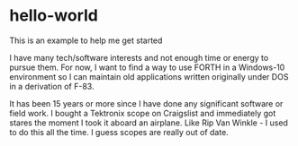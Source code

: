 # hello-world
This is an example to help me get started

I have many tech/software interests and not enough time or energy to pursue them.
For now, I want to find a way to use FORTH in a Windows-10 environment so I can maintain old applications written originally under DOS in a derivation of F-83.

It has been 15 years or more since I have done any significant software or field work. I bought a Tektronix scope on Craigslist and immediately got stares the moment I took it aboard an airplane. Like Rip Van Winkle - I used to do this all the time. I guess scopes are really out of date.
